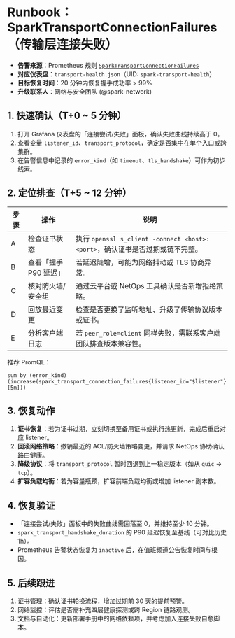 # Runbook：SparkTransportConnectionFailures（传输层连接失败）

- **告警来源**：Prometheus 规则 [`SparkTransportConnectionFailures`](../observability/alerts.yaml)
- **对应仪表盘**：`transport-health.json`（UID: `spark-transport-health`）
- **目标恢复时间**：20 分钟内恢复握手成功率 > 99%
- **升级联系人**：网络与安全团队 (@spark-network)

## 1. 快速确认（T+0 ~ 5 分钟）

1. 打开 Grafana 仪表盘的「连接尝试/失败」面板，确认失败曲线持续高于 0。
2. 查看变量 `listener_id`、`transport_protocol`，确定是否集中在单个入口或跨集群。
3. 在告警信息中记录的 `error_kind`（如 `timeout`、`tls_handshake`）可作为初步线索。

## 2. 定位排查（T+5 ~ 12 分钟）

| 步骤 | 操作 | 说明 |
| --- | --- | --- |
| A | 检查证书状态 | 执行 `openssl s_client -connect <host>:<port>`，确认证书是否过期或链不完整。 |
| B | 查看「握手 P90 延迟」 | 若延迟陡增，可能为网络抖动或 TLS 协商异常。 |
| C | 核对防火墙/安全组 | 通过云平台或 NetOps 工具确认是否新增拒绝策略。 |
| D | 回放最近变更 | 检查是否更换了监听地址、升级了传输协议版本或证书。 |
| E | 分析客户端日志 | 若 `peer_role=client` 同样失败，需联系客户端团队排查版本兼容性。 |

推荐 PromQL：

```promql
sum by (error_kind) (increase(spark_transport_connection_failures{listener_id="$listener"}[5m]))
```

## 3. 恢复动作

1. **证书恢复**：若为证书过期，立刻切换至备用证书或执行热更新，完成后重启对应 listener。
2. **回滚网络策略**：撤销最近的 ACL/防火墙策略变更，并请求 NetOps 协助确认路由健康。
3. **降级协议**：将 `transport_protocol` 暂时回退到上一稳定版本（如从 `quic` → `tcp`）。
4. **扩容负载均衡**：若为容量瓶颈，扩容前端负载均衡或增加 listener 副本数。

## 4. 恢复验证

- 「连接尝试/失败」面板中的失败曲线需回落至 0，并维持至少 10 分钟。
- `spark_transport_handshake_duration` 的 P90 延迟恢复至基线（可对比历史 1h）。
- Prometheus 告警状态恢复为 `inactive` 后，在值班频道公告恢复时间与根因。

## 5. 后续跟进

1. 证书管理：确认证书轮换流程，增加过期前 30 天的提前预警。
2. 网络监控：评估是否需补充四层健康探测或跨 Region 链路观测。
3. 文档与自动化：更新部署手册中的网络依赖项，并考虑加入连接失败自愈脚本。
